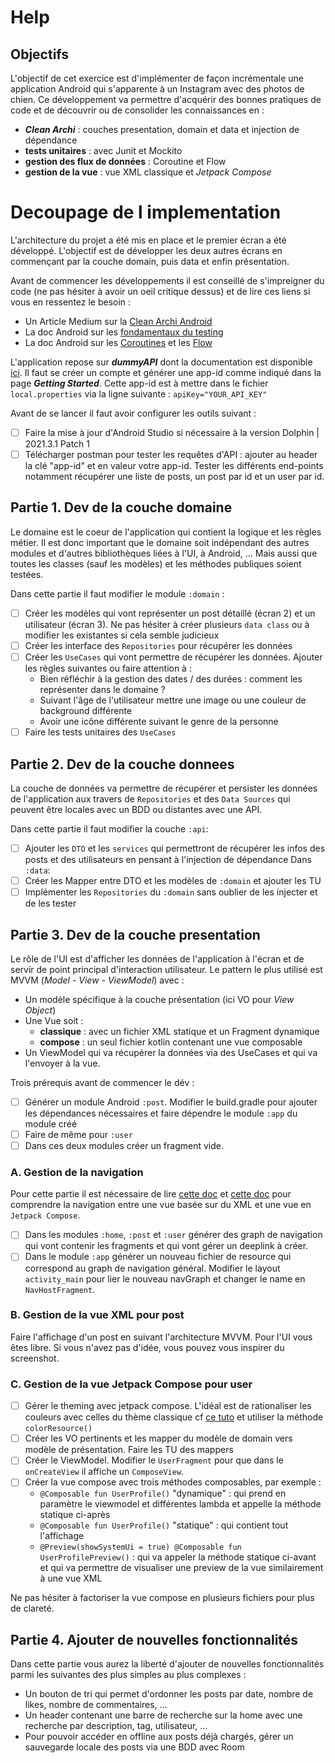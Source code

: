 # Help

## Objectifs

L'objectif de cet exercice est d'implémenter de façon incrémentale une application Android qui s'apparente à un Instagram avec des photos de chien.
Ce développement va permettre d'acquérir des bonnes pratiques de code et de découvrir ou de consolider les connaissances en :
- __*Clean Archi*__ : couches presentation, domain et data et injection de dépendance 
- __tests unitaires__ : avec Junit et Mockito
- __gestion des flux de données__ : Coroutine et Flow
- __gestion de la vue__ : vue XML classique et *Jetpack Compose*



# Decoupage de l implementation

L'architecture du projet a été mis en place et le premier écran a été développé. L'objectif est de développer les deux autres écrans en commençant par la couche domain, puis data et enfin présentation.

Avant de commencer les développements il est conseillé de s'impreigner du code (ne pas hésiter à avoir un oeil critique dessus) et de lire ces liens si vous en ressentez le besoin :
- Un Article Medium sur la [Clean Archi Android](https://medium.com/android-dev-hacks/detailed-guide-on-android-clean-architecture-9eab262a9011)
- La doc Android sur les [fondamentaux du testing](https://developer.android.com/training/testing/fundamentals)
- La doc Android sur les [Coroutines](https://developer.android.com/kotlin/coroutines) et les [Flow](https://developer.android.com/kotlin/flow) 

L'application repose sur __*dummyAPI*__ dont la documentation est disponible [ici](https://dummyapi.io/docs). Il faut se créer un compte et générer une app-id comme indiqué dans la page __*Getting Started*__. Cette app-id est à mettre dans le fichier `local.properties` via la ligne suivante : `apiKey="YOUR_API_KEY"`

Avant de se lancer il faut avoir configurer les outils suivant :
- [ ] Faire la mise à jour d'Android Studio si nécessaire à la version Dolphin | 2021.3.1 Patch 1
- [ ] Télécharger postman pour tester les requêtes d'API : ajouter au header la clé "app-id" et en valeur votre app-id. Tester les différents end-points notamment récupérer une liste de posts, un post par id et un user par id.

## Partie 1. Dev de la couche domaine

Le domaine est le coeur de l'application qui contient la logique et les règles métier. Il est donc important que le domaine soit indépendant des autres modules et d'autres bibliothèques liées à l'UI, à Android, ... Mais aussi que toutes les classes (sauf les modèles) et les méthodes publiques soient testées.

Dans cette partie il faut modifier le module `:domain` :
- [ ] Créer les modèles qui vont représenter un post détaillé (écran 2) et un utilisateur (écran 3). Ne pas hésiter à créer plusieurs `data class` ou à modifier les existantes si cela semble judicieux
- [ ] Créer les interface des `Repositories` pour récupérer les données
- [ ] Créer les `UseCases` qui vont permettre de récupérer les données. Ajouter les règles suivantes ou faire attention à :
  - Bien réfléchir à la gestion des dates / des durées : comment les représenter dans le domaine ? 
  - Suivant l'âge de l'utilisateur mettre une image ou une couleur de background différente
  - Avoir une icône différente suivant le genre de la personne
- [ ] Faire les tests unitaires des `UseCases`

## Partie 2. Dev de la couche donnees

La couche de données va permettre de récupérer et persister les données de l'application aux travers de `Repositories` et des `Data Sources` qui peuvent être locales avec un BDD ou distantes avec une API.

Dans cette partie il faut modifier la couche `:api`:
- [ ] Ajouter les `DTO` et les `services` qui permettront de récupérer les infos des posts et des utilisateurs en pensant à l'injection de dépendance
Dans `:data`:
- [ ] Créer les Mapper entre DTO et les modèles de `:domain` et ajouter les TU
- [ ] Implémenter les `Repositories` du `:domain` sans oublier de les injecter et de les tester

## Partie 3. Dev de la couche presentation


Le rôle de l'UI est d'afficher les données de l'application à l'écran et de servir de point principal d'interaction utilisateur. Le pattern le plus utilisé est MVVM (*Model - View - ViewModel*) avec :
- Un modèle spécifique à la couche présentation (ici VO pour *View Object*)
- Une Vue soit :
  - **classique** : avec un fichier XML statique et un Fragment dynamique
  - **compose** : un seul fichier kotlin contenant une vue composable
- Un ViewModel qui va récupérer la données via des UseCases et qui va l'envoyer à la vue.

Trois prérequis avant de commencer le dév :
- [ ] Générer un module Android `:post`. Modifier le build.gradle pour ajouter les dépendances nécessaires et faire dépendre le module `:app` du module créé
- [ ] Faire de même pour `:user`
- [ ] Dans ces deux modules créer un fragment vide.

### A. Gestion de la navigation
Pour cette partie il est nécessaire de lire [cette doc](https://developer.android.com/guide/navigation/navigation-deep-link) et [cette doc](https://developer.android.com/jetpack/compose/navigation#interoperability) pour comprendre la navigation entre une vue basée sur du XML et une vue en `Jetpack Compose`.
- [ ] Dans les modules `:home`, `:post` et `:user` générer des graph de navigation qui vont contenir les fragments et qui vont gérer un deeplink à créer.
- [ ] Dans le module `:app` générer un nouveau fichier de resource qui correspond au graph de navigation général. Modifier le layout `activity_main` pour lier le nouveau navGraph et changer le name en `NavHostFragment`.

### B. Gestion de la vue XML pour post

Faire l'affichage d'un post en suivant l'architecture MVVM. Pour l'UI vous êtes libre. Si vous n'avez pas d'idée, vous pouvez vous inspirer du screenshot. 

### C. Gestion de la vue Jetpack Compose pour user

- [ ] Gérer le theming avec jetpack compose. L'idéal est de rationaliser les couleurs avec celles du thème classique cf [ce tuto](https://proandroiddev.com/how-to-create-a-truly-custom-theme-in-jetpack-compose-55fb4cd6d655) et utiliser la méthode `colorResource()`
- [ ] Créer les VO pertinents et les mapper du modèle de domain vers modèle de présentation. Faire les TU des mappers
- [ ] Créer le ViewModel. Modifier le `UserFragment` pour que dans le `onCreateView` il affiche un `ComposeView`.
- [ ] Créer la vue compose avec trois méthodes composables, par exemple :
  - `@Composable fun UserProfile()` "dynamique" : qui prend en paramètre le viewmodel et différentes lambda et appelle la méthode statique ci-après
  - `@Composable fun UserProfile()` "statique" : qui contient tout l'affichage
  - `@Preview(showSystemUi = true) @Composable fun UserProfilePreview()` : qui va appeler la méthode statique ci-avant et qui va permettre de visualiser une preview de la vue similairement à une vue XML

Ne pas hésiter à factoriser la vue compose en plusieurs fichiers pour plus de clareté.

## Partie 4. Ajouter de nouvelles fonctionnalités

Dans cette partie vous aurez la liberté d'ajouter de nouvelles fonctionnalités parmi les suivantes des plus simples au plus complexes :
- Un bouton de tri qui permet d'ordonner les posts par date, nombre de likes, nombre de commentaires, ...
- Un header contenant une barre de recherche sur la home avec une recherche par description, tag, utilisateur, ...
- Pour pouvoir accéder en offline aux posts déjà chargés, gérer un sauvegarde locale des posts via une BDD avec Room
